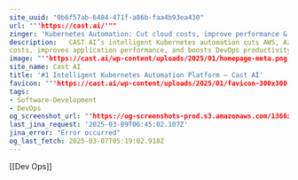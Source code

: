 ```yaml
---
site_uuid: "0b6f57ab-6484-471f-a86b-faa4b93ea430"
url: ""'https://cast.ai/'""
zinger: 'Kubernetes Automation: Cut cloud costs, improve performance & enhance security'
description:   CAST AI’s intelligent Kubernetes automation cuts AWS, Azure, and GCP cloud
costs, improves application performance, and boosts DevOps productivity.
image: ""'https://cast.ai/wp-content/uploads/2025/01/homepage-meta.png'""
site_name: Cast AI
title: '#1 Intelligent Kubernetes Automation Platform – Cast AI'
favicon: ""'https://cast.ai/wp-content/uploads/2025/01/favicon-300x300.png'""
tags:
- Software-Development
- DevOps
og_screenshot_url: ""https://og-screenshots-prod.s3.amazonaws.com/1366x768/80/false/a7449c875f712ddbcea9b3062ec7627f011833f162e752f68c3d59a09a8baac1.jpeg""
last_jina_request: '2025-03-09T06:45:02.107Z'
jina_error: "Error occurred"
og_last_fetch: 2025-03-07T05:19:02.918Z
---
```

[[Dev Ops]]
